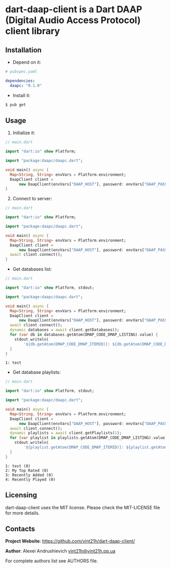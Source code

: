 [//]: # (dart-daap-client)
[//]: # (README.md)


# dart-daap-client is a Dart DAAP (Digital Audio Access Protocol) client library

## Installation

* Depend on it:
```yaml
# pubspec.yaml

dependencies:
  daapc: "0.1.0"
```
* Install it:
```sh
$ pub get
```

## Usage

1. Initialize it:
```dart
// main.dart

import "dart:io" show Platform;

import "package:daapc/daapc.dart";

void main() async {
  Map<String, String> envVars = Platform.environment;
  DaapClient client =
      new DaapClient(envVars["DAAP_HOST"], password: envVars["DAAP_PASSWORD"]);
}
```

2. Connect to server:
```dart
// main.dart

import "dart:io" show Platform;

import "package:daapc/daapc.dart";

void main() async {
  Map<String, String> envVars = Platform.environment;
  DaapClient client =
      new DaapClient(envVars["DAAP_HOST"], password: envVars["DAAP_PASSWORD"]);
  await client.connect();
}
```

* Get databases list:
```dart
// main.dart

import "dart:io" show Platform, stdout;

import "package:daapc/daapc.dart";

void main() async {
  Map<String, String> envVars = Platform.environment;
  DaapClient client =
      new DaapClient(envVars["DAAP_HOST"], password: envVars["DAAP_PASSWORD"]);
  await client.connect();
  dynamic databases = await client.getDatabases();
  for (var db in databases.getAtom(DMAP_CODE_DMAP_LISTING).value) {
    stdout.writeln(
        '${db.getAtom(DMAP_CODE_DMAP_ITEMID)}: ${db.getAtom(DMAP_CODE_DMAP_ITEMNAME)}');
  }
}
```
```text
1: test
```

* Get database playlists:
```dart
// main.dart

import "dart:io" show Platform, stdout;

import "package:daapc/daapc.dart";

void main() async {
  Map<String, String> envVars = Platform.environment;
  DaapClient client =
      new DaapClient(envVars["DAAP_HOST"], password: envVars["DAAP_PASSWORD"]);
  await client.connect();
  dynamic playlists = await client.getPlaylists(1);
  for (var playlist in playlists.getAtom(DMAP_CODE_DMAP_LISTING).value) {
    stdout.writeln(
        '${playlist.getAtom(DMAP_CODE_DMAP_ITEMID)}: ${playlist.getAtom(DMAP_CODE_DMAP_ITEMNAME)} (${playlist.getAtom(DMAP_CODE_DMAP_ITEMCOUNT)})');
  }
}
```
```text
1: test (0)
2: My Top Rated (0)
3: Recently Added (0)
4: Recently Played (0)
```


## Licensing
dart-daap-client uses the MIT license. Please check the MIT-LICENSE file for more details.

## Contacts
**Project Website**: https://github.com/vint21h/dart-daap-client/

**Author**: Alexei Andrushievich <vint21h@vint21h.pp.ua>

For complete authors list see AUTHORS file.
